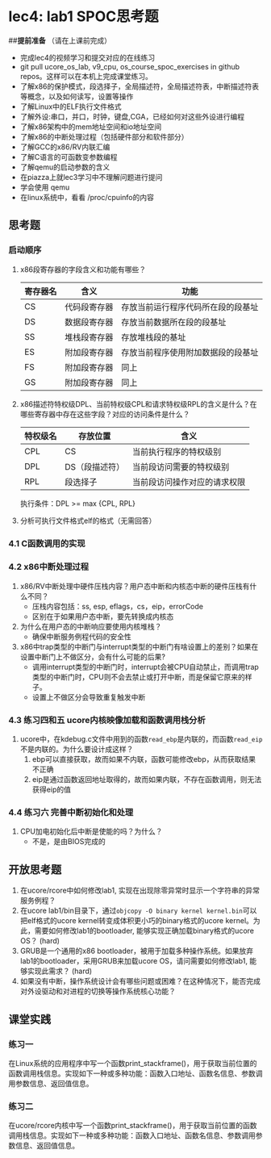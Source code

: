 # lec4: lab1 SPOC思考题

##**提前准备**
（请在上课前完成）

 - 完成lec4的视频学习和提交对应的在线练习
 - git pull ucore_os_lab, v9_cpu, os_course_spoc_exercises in github repos。这样可以在本机上完成课堂练习。
 - 了解x86的保护模式，段选择子，全局描述符，全局描述符表，中断描述符表等概念，以及如何读写，设置等操作
 - 了解Linux中的ELF执行文件格式
 - 了解外设:串口，并口，时钟，键盘,CGA，已经如何对这些外设进行编程
 - 了解x86架构中的mem地址空间和io地址空间
 - 了解x86的中断处理过程（包括硬件部分和软件部分）
 - 了解GCC的x86/RV内联汇编
 - 了解C语言的可函数变参数编程
 - 了解qemu的启动参数的含义
 - 在piazza上就lec3学习中不理解问题进行提问
 - 学会使用 qemu
 - 在linux系统中，看看 /proc/cpuinfo的内容

## 思考题

### 启动顺序

1. x86段寄存器的字段含义和功能有哪些？

   | 寄存器名 | 含义         | 功能                               |
   | -------- | ------------ | ---------------------------------- |
   | CS       | 代码段寄存器 | 存放当前运行程序代码所在段的段基址 |
   | DS       | 数据段寄存器 | 存放当前数据所在段的段基址         |
   | SS       | 堆栈段寄存器 | 存放堆栈段的基址                   |
   | ES       | 附加段寄存器 | 存放当前程序使用附加数据段的段基址 |
   | FS       | 附加段寄存器 | 同上                               |
   | GS       | 附加段寄存器 | 同上                               |

2. x86描述符特权级DPL、当前特权级CPL和请求特权级RPL的含义是什么？在哪些寄存器中存在这些字段？对应的访问条件是什么？

   | 特权级名 | 存放位置       | 含义                         |
   | -------- | -------------- | ---------------------------- |
   | CPL      | CS             | 当前执行程序的特权级别       |
   | DPL      | DS（段描述符） | 当前段访问需要的特权级别     |
   | RPL      | 段选择子       | 当前段访问操作对应的请求权限 |

   执行条件：DPL >= max {CPL, RPL}

3. 分析可执行文件格式elf的格式（无需回答）

### 4.1 C函数调用的实现

### 4.2 x86中断处理过程

1. x86/RV中断处理中硬件压栈内容？用户态中断和内核态中断的硬件压栈有什么不同？
   - 压栈内容包括：ss, esp, eflags，cs，eip，errorCode
   - 区别在于如果用户态中断，要先转换成内核态
2. 为什么在用户态的中断响应要使用内核堆栈？
   - 确保中断服务例程代码的安全性
3. x86中trap类型的中断门与interrupt类型的中断门有啥设置上的差别？如果在设置中断门上不做区分，会有什么可能的后果?
   - 调用interrupt类型的中断门时，interrupt会被CPU自动禁止，而调用trap类型的中断门时，CPU则不会去禁止或打开中断，而是保留它原来的样子。
   - 设置上不做区分会导致重复触发中断

### 4.3 练习四和五 ucore内核映像加载和函数调用栈分析

1. ucore中，在kdebug.c文件中用到的函数`read_ebp`是内联的，而函数`read_eip`不是内联的。为什么要设计成这样？
   1. ebp可以直接获取，故而如果不内联，函数可能修改ebp，从而获取结果不正确
   2. eip是通过函数返回地址取得的，故而如果内联，不存在函数调用，则无法获得eip的值

### 4.4 练习六 完善中断初始化和处理

1. CPU加电初始化后中断是使能的吗？为什么？
   - 不是，是由BIOS完成的

## 开放思考题

1. 在ucore/rcore中如何修改lab1, 实现在出现除零异常时显示一个字符串的异常服务例程？
2. 在ucore lab1/bin目录下，通过`objcopy -O binary kernel kernel.bin`可以把elf格式的ucore kernel转变成体积更小巧的binary格式的ucore kernel。为此，需要如何修改lab1的bootloader, 能够实现正确加载binary格式的ucore OS？ (hard)
3. GRUB是一个通用的x86 bootloader，被用于加载多种操作系统。如果放弃lab1的bootloader，采用GRUB来加载ucore OS，请问需要如何修改lab1, 能够实现此需求？ (hard)
4. 如果没有中断，操作系统设计会有哪些问题或困难？在这种情况下，能否完成对外设驱动和对进程的切换等操作系统核心功能？

## 课堂实践
### 练习一
在Linux系统的应用程序中写一个函数print_stackframe()，用于获取当前位置的函数调用栈信息。实现如下一种或多种功能：函数入口地址、函数名信息、参数调用参数信息、返回值信息。

### 练习二
在ucore/rcore内核中写一个函数print_stackframe()，用于获取当前位置的函数调用栈信息。实现如下一种或多种功能：函数入口地址、函数名信息、参数调用参数信息、返回值信息。
